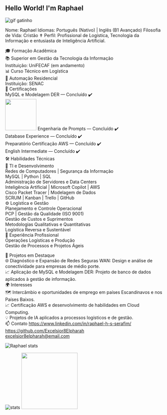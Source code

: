 ## Hello World! I'm Raphael

![gif gatinho](https://media1.tenor.com/m/bCfpwMjfAi0AAAAd/cat-typing.gif)

Nome: Raphael
Idiomas: Português (Nativo) | Inglês (B1 Avançado)
Filosofia de Vida: Cristão ✝️
Perfil: Profissional de Logística, Tecnologia da Informação e entusiasta de Inteligência Artificial.

🎓 Formação Acadêmica<br>
📚 Superior em Gestão da Tecnologia da Informação<br>
Instituição: UniFECAF (em andamento)<br>
📊 Curso Técnico em Logística<br>
🔧 Automação Residencial<br>
Instituição: SENAC<br>
🧠 Certificações <br>
MySQL e Modelagem DER — Concluído ✔️<br><img src="https://www.google.com/imgres?q=mysql%20logo&imgurl=https%3A%2F%2Flogolook.net%2Fwp-content%2Fuploads%2F2024%2F01%2FMySQL-Logo.png&imgrefurl=https%3A%2F%2Flogolook.net%2Fmysql-logo%2F&docid=gcc_ysBfJL5b7M&tbnid=JRLHg_z3IOE_hM&vet=12ahUKEwi55tnngLCKAxV5BrkGHRzVHSwQM3oECGQQAA..i&w=3840&h=2160&hcb=2&ved=2ahUKEwi55tnngLCKAxV5BrkGHRzVHSwQM3oECGQQAA" width=100px>
Engenharia de Prompts — Concluído ✔️<br>
Database Experience — Concluído ✔️<br>
Preparatório Certificação AWS — Concluído ✔️<br>
English Intermediate — Concluído ✔️<br>
🛠️ Habilidades Técnicas<br>
📂 TI e Desenvolvimento<br>
Redes de Computadores | Segurança da Informação<br>
MySQL | Python | SQL<br>
Administração de Servidores e Data Centers<br>
Inteligência Artificial | Microsoft Copilot | AWS<br>
Cisco Packet Tracer | Modelagem de Dados<br>
SCRUM | Kanban | Trello | GitHub<br>
⚙️ Logística e Gestão<br>
Planejamento e Controle Operacional<br>
PCP | Gestão da Qualidade (ISO 9001)<br>
Gestão de Custos e Suprimentos<br>
Metodologias Qualitativas e Quantitativas<br>
Logística Reversa e Sustentável<br>
💼 Experiência Profissional<br>
Operações Logísticas e Produção<br>
Gestão de Processos e Projetos Ágeis<br>

🚀 Projetos em Destaque<br>
🌐 Diagnóstico e Expansão de Redes Seguras WAN: Design e análise de conectividade para empresas de médio porte.<br>
📈 Aplicação de MySQL e Modelagem DER: Projeto de banco de dados aplicados à gestão de informação.<br>
🌍 Interesses<br>
🗺️ Intercâmbio e oportunidades de emprego em países Escandinavos e nos Países Baixos.<br>
📈 Certificação AWS e desenvolvimento de habilidades em Cloud Computing.<br>
💡 Projetos de IA aplicados a processos logísticos e de gestão.<br>
📫 Contato
https://www.linkedin.com/in/raphael-h-s-serafim/<br>
https://github.com/Excelsior8Elpharah<br>
excelsior8elpharah@email.com<br>


![Raphael stats](https://github-readme-stats.vercel.app/api?username=Excelsior8Elpharah&shw_icons=true&theme=radical)

![stats](https://github-readme-stats.vercel.app/api/top-langs/?username=Excelsior8Elpharah&layout=compact&langs_count=7&theme=dracula)
<img loading="lazy" height="180em" src="https://github-readme-stats.vercel.app/api/top-langs/?username=Excelsior8Elpharah&layout=compact&langs_count=7&theme=dracula"/>
